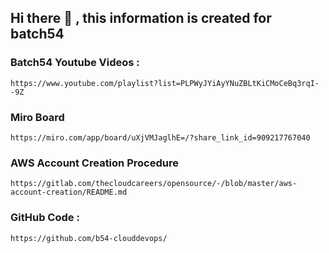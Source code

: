 ## Hi there 👋 , this information is created for batch54

### Batch54 Youtube Videos :

```
https://www.youtube.com/playlist?list=PLPWyJYiAyYNuZBLtKiCMoCeBq3rqI--9Z
```

### Miro Board
```
https://miro.com/app/board/uXjVMJaglhE=/?share_link_id=909217767040
```

### AWS Account Creation Procedure 

```
https://gitlab.com/thecloudcareers/opensource/-/blob/master/aws-account-creation/README.md
```

### GitHub Code :
```
https://github.com/b54-clouddevops/
```
